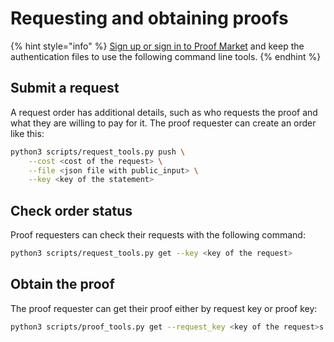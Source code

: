 # Requesting and obtaining proofs

{% hint style="info" %}
[Sign up or sign in to Proof Market](../market/web-interface.md#creating-an-account)
and keep the authentication files to use the following command line tools.
{% endhint %}

## Submit a request

A request order has additional details, such as who requests the proof and what they are willing
to pay for it.
The proof requester can create an order like this:

```bash
python3 scripts/request_tools.py push \
    --cost <cost of the request> \
    --file <json file with public_input> \
    --key <key of the statement> 
```

## Check order status

Proof requesters can check their requests with the following command:

```bash
python3 scripts/request_tools.py get --key <key of the request>
```

## Obtain the proof

The proof requester can get their proof either by request key or proof key:

```bash
python3 scripts/proof_tools.py get --request_key <key of the request>s
```
